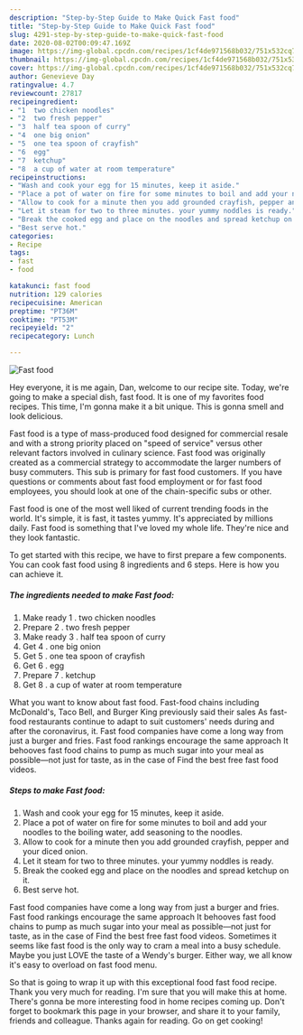 ```yaml
---
description: "Step-by-Step Guide to Make Quick Fast food"
title: "Step-by-Step Guide to Make Quick Fast food"
slug: 4291-step-by-step-guide-to-make-quick-fast-food
date: 2020-08-02T00:09:47.169Z
image: https://img-global.cpcdn.com/recipes/1cf4de971568b032/751x532cq70/fast-food-recipe-main-photo.jpg
thumbnail: https://img-global.cpcdn.com/recipes/1cf4de971568b032/751x532cq70/fast-food-recipe-main-photo.jpg
cover: https://img-global.cpcdn.com/recipes/1cf4de971568b032/751x532cq70/fast-food-recipe-main-photo.jpg
author: Genevieve Day
ratingvalue: 4.7
reviewcount: 27817
recipeingredient:
- "1  two chicken noodles"
- "2  two fresh pepper"
- "3  half tea spoon of curry"
- "4  one big onion"
- "5  one tea spoon of crayfish"
- "6  egg"
- "7  ketchup"
- "8  a cup of water at room temperature"
recipeinstructions:
- "Wash and cook your egg for 15 minutes, keep it aside."
- "Place a pot of water on fire for some minutes to boil and add your noodles to the boiling water, add seasoning to the noodles."
- "Allow to cook for a minute then you add grounded crayfish, pepper and your diced onion."
- "Let it steam for two to three minutes. your yummy noddles is ready."
- "Break the cooked egg and place on the noodles and spread ketchup on it."
- "Best serve hot."
categories:
- Recipe
tags:
- fast
- food

katakunci: fast food 
nutrition: 129 calories
recipecuisine: American
preptime: "PT36M"
cooktime: "PT53M"
recipeyield: "2"
recipecategory: Lunch

---
```



![Fast food](https://img-global.cpcdn.com/recipes/1cf4de971568b032/751x532cq70/fast-food-recipe-main-photo.jpg)

Hey everyone, it is me again, Dan, welcome to our recipe site. Today, we're going to make a special dish, fast food. It is one of my favorites food recipes. This time, I'm gonna make it a bit unique. This is gonna smell and look delicious.

Fast food is a type of mass-produced food designed for commercial resale and with a strong priority placed on &#34;speed of service&#34; versus other relevant factors involved in culinary science. Fast food was originally created as a commercial strategy to accommodate the larger numbers of busy commuters. This sub is primary for fast food customers. If you have questions or comments about fast food employment or for fast food employees, you should look at one of the chain-specific subs or other.

Fast food is one of the most well liked of current trending foods in the world. It's simple, it is fast, it tastes yummy. It's appreciated by millions daily. Fast food is something that I've loved my whole life. They're nice and they look fantastic.


To get started with this recipe, we have to first prepare a few components. You can cook fast food using 8 ingredients and 6 steps. Here is how you can achieve it.

<!--inarticleads1-->

##### The ingredients needed to make Fast food:

1. Make ready 1 . two chicken noodles
1. Prepare 2 . two fresh pepper
1. Make ready 3 . half tea spoon of curry
1. Get 4 . one big onion
1. Get 5 . one tea spoon of crayfish
1. Get 6 . egg
1. Prepare 7 . ketchup
1. Get 8 . a cup of water at room temperature


What you want to know about fast food. Fast-food chains including McDonald&#39;s, Taco Bell, and Burger King previously said their sales As fast-food restaurants continue to adapt to suit customers&#39; needs during and after the coronavirus, it. Fast food companies have come a long way from just a burger and fries. Fast food rankings encourage the same approach It behooves fast food chains to pump as much sugar into your meal as possible—not just for taste, as in the case of Find the best free fast food videos. 

<!--inarticleads2-->

##### Steps to make Fast food:

1. Wash and cook your egg for 15 minutes, keep it aside.
1. Place a pot of water on fire for some minutes to boil and add your noodles to the boiling water, add seasoning to the noodles.
1. Allow to cook for a minute then you add grounded crayfish, pepper and your diced onion.
1. Let it steam for two to three minutes. your yummy noddles is ready.
1. Break the cooked egg and place on the noodles and spread ketchup on it.
1. Best serve hot.


Fast food companies have come a long way from just a burger and fries. Fast food rankings encourage the same approach It behooves fast food chains to pump as much sugar into your meal as possible—not just for taste, as in the case of Find the best free fast food videos. Sometimes it seems like fast food is the only way to cram a meal into a busy schedule. Maybe you just LOVE the taste of a Wendy&#39;s burger. Either way, we all know it&#39;s easy to overload on fast food menu. 

So that is going to wrap it up with this exceptional food fast food recipe. Thank you very much for reading. I'm sure that you will make this at home. There's gonna be more interesting food in home recipes coming up. Don't forget to bookmark this page in your browser, and share it to your family, friends and colleague. Thanks again for reading. Go on get cooking!
